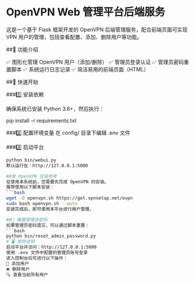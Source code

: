 # OpenVPN Web 管理平台后端服务

这是一个基于 Flask 框架开发的 OpenVPN 后端管理服务，配合前端页面可实现 VPN 用户的管理，包括查看配置、添加、删除用户等功能。

##🧰 功能介绍

✅ 图形化管理 OpenVPN 用户（添加/删除）
✅ 管理员登录认证
✅ 管理员密码重置脚本
✅ 系统运行日志记录
✅ 简洁易用的前端页面（HTML） 

##🚀 快速开始

###1️⃣ 安装依赖

确保系统已安装 Python 3.6+，然后执行：


pip install -r requirements.txt


###2️⃣ 配置环境变量
在 config/ 目录下编辑 .env 文件

###3️⃣ 启动平台
```bash
python bin/webui.py
默认运行在：http://127.0.0.1:5000

##🛠️ OpenVPN 安装参考
在使用本系统前，您需要先完成 OpenVPN 的安装。
推荐使用以下脚本安装：
```bash
wget -O openvpn.sh https://get.vpnsetup.net/ovpn
sudo bash openvpn.sh --auto
安装完成后，即可使用本平台进行用户管理。

##🔐 重置管理员密码
如果管理员密码遗忘，可以通过脚本重置：
```bash
python bin/reset_admin_password.py
# 🖥️ 使用说明
启动平台并访问：http://127.0.0.1:5000
使用 .env 文件中配置的管理员账号登录
进入控制台后可进行以下操作：
👤 添加用户
❌ 删除用户
🔍 查看当前所有用户

